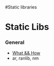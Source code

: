 #Static libraries

<h1>Static Libs</h1>

<h3>General</h3>
<ul>
<li><a href='https://docencia.ac.upc.edu/FIB/USO/Bibliografia/unix-c-libraries.html'>What && How</a></li>
<li>ar, ranlib, nm</li>
</ul>
